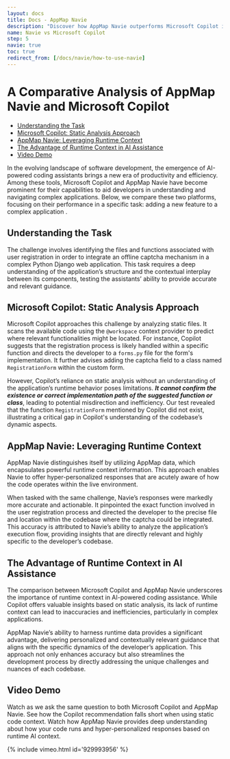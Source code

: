 ```yaml
---
layout: docs
title: Docs - AppMap Navie
description: "Discover how AppMap Navie outperforms Microsoft Copilot in understanding complex code, offering personalized AI assistance for developers."
name: Navie vs Microsoft Copilot
step: 5
navie: true
toc: true
redirect_from: [/docs/navie/how-to-use-navie]
---
```


# A Comparative Analysis of AppMap Navie and Microsoft Copilot

- [Understanding the Task](#understanding-the-task)
- [Microsoft Copilot: Static Analysis Approach](#microsoft-copilot-static-analysis-approach)
- [AppMap Navie: Leveraging Runtime Context](#appmap-navie-leveraging-runtime-context)
- [The Advantage of Runtime Context in AI Assistance](#the-advantage-of-runtime-context-in-ai-assistance)
- [Video Demo](#video-demo)

In the evolving landscape of software development, the emergence of AI-powered coding assistants brings a new era of productivity and efficiency. Among these tools, Microsoft Copilot and AppMap Navie have become prominent for their capabilities to aid developers in understanding and navigating complex applications. Below, we compare these two platforms, focusing on their performance in a specific task: adding a new feature to a complex application
.
## Understanding the Task

The challenge involves identifying the files and functions associated with user registration in order to integrate an offline captcha mechanism in a complex Python Django web application. This task requires a deep understanding of the application’s structure and the contextual interplay between its components, testing the assistants’ ability to provide accurate and relevant guidance.


## Microsoft Copilot: Static Analysis Approach

Microsoft Copilot approaches this challenge by analyzing static files. It scans the available code using the `@workspace` context provider to predict where relevant functionalities might be located. For instance, Copilot suggests that the registration process is likely handled within a specific function and directs the developer to a `forms.py` file for the form's implementation. It further advises adding the captcha field to a class named `RegistrationForm` within the custom form.

However, Copilot’s reliance on static analysis without an understanding of the application’s runtime behavior poses limitations. ***It cannot confirm the existence or correct implementation path of the suggested function or class***, leading to potential misdirection and inefficiency. Our test revealed that the function `RegistrationForm` mentioned by Copilot did not exist, illustrating a critical gap in Copilot's understanding of the codebase’s dynamic aspects.

## AppMap Navie: Leveraging Runtime Context

AppMap Navie distinguishes itself by utilizing AppMap data, which encapsulates powerful runtime context information. This approach enables Navie to offer hyper-personalized responses that are acutely aware of how the code operates within the live environment.

When tasked with the same challenge, Navie’s responses were markedly more accurate and actionable. It pinpointed the exact function involved in the user registration process and directed the developer to the precise file and location within the codebase where the captcha could be integrated. This accuracy is attributed to Navie’s ability to analyze the application’s execution flow, providing insights that are directly relevant and highly specific to the developer’s codebase.

## The Advantage of Runtime Context in AI Assistance

The comparison between Microsoft Copilot and AppMap Navie underscores the importance of runtime context in AI-powered coding assistance. While Copilot offers valuable insights based on static analysis, its lack of runtime context can lead to inaccuracies and inefficiencies, particularly in complex applications.

AppMap Navie’s ability to harness runtime data provides a significant advantage, delivering personalized and contextually relevant guidance that aligns with the specific dynamics of the developer’s application. This approach not only enhances accuracy but also streamlines the development process by directly addressing the unique challenges and nuances of each codebase.

## Video Demo

Watch as we ask the same question to both Microsoft Copilot and AppMap Navie. See how the Copilot recommendation falls short when using static code context.  Watch how AppMap Navie provides deep understanding about how your code runs and hyper-personalized responses based on runtime AI context. 

 {% include vimeo.html id='929993956' %}
